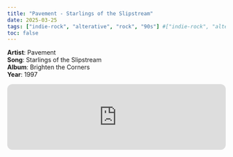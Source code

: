 ```yaml
---
title: "Pavement - Starlings of the Slipstream"
date: 2025-03-25
tags: ["indie-rock", "alterative", "rock", "90s"] #["indie-rock", "alterative", "rock", "lo-fi", "new", "60s", "70s", "80s", "90s", "2000s", "2010s", "2020s"]
toc: false
---
```


**Artist**: Pavement \
**Song**: Starlings of the Slipstream \
**Album**: Brighten the Corners \
**Year**: 1997

<iframe style="border-radius:12px" src="https://open.spotify.com/embed/track/6oNnT4FKlZtlO6fHSMfKTG?utm_source=generator" width="100%" height="152" frameBorder="0" allowfullscreen="" allow="autoplay; clipboard-write; encrypted-media; fullscreen; picture-in-picture" loading="lazy"></iframe>